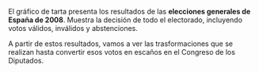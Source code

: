 El gráfico de tarta presenta los resultados de las **elecciones generales de España de 2008**. Muestra la decisión de todo el electorado, incluyendo votos válidos, inválidos y abstenciones.


A partir de estos resultados, vamos a ver las trasformaciones que se realizan hasta convertir esos votos en escaños en el Congreso de los Diputados.
